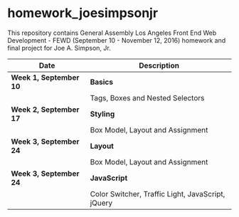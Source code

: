 # homework_joesimpsonjr

This repository contains General Assembly Los Angeles Front End Web Development - FEWD (September 10 - November 12, 2016) homework and final project for Joe A. Simpson, Jr.

| Date | Description |
| ---- | ----------- |
| **Week 1, September 10** | **Basics** |
|  | Tags, Boxes and Nested Selectors |
| **Week 2, September 17** | **Styling** |
|  | Box Model, Layout and Assignment |
| **Week 3, September 24** | **Layout** |
|  | Box Model, Layout and Assignment |
| **Week 3, September 24** | **JavaScript** |
|  | Color Switcher, Traffic Light, JavaScript, jQuery |
